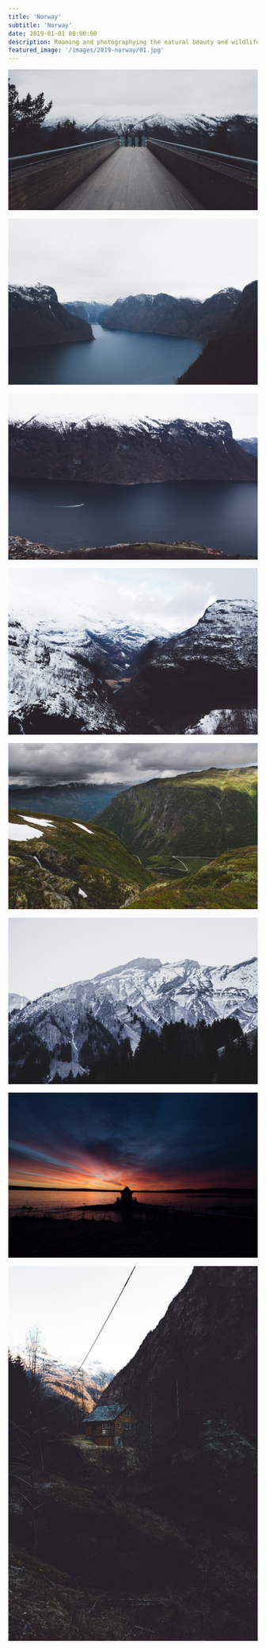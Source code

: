 ```yaml
---
title: 'Norway'
subtitle: 'Norway'
date: 2019-01-01 00:00:00
description: Roaming and photographying the natural beauty and wildlife of Norway.
featured_image: '/images/2019-norway/01.jpg'
---
```


![](/images/2019-norway/01.jpg)


<!-- > “As a cowboy would say, never approach a bull from the front, a horse from the rear, or a fool from any direction.” -->


![](/images/2019-norway/02.jpg)  

![](/images/2019-norway/03.jpg)  

![](/images/2019-norway/04.jpg)  

![](/images/2019-norway/05.jpg)

![](/images/2019-norway/06.jpg) 

![](/images/2019-norway/07.jpg)  

![](/images/2019-norway/08.jpg)  

